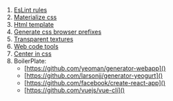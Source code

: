 1. [EsLint rules](https://eslint.org/docs/rules/)
2. [Materialize css](https://materializecss.com)
3. [Html template](http://sanusart.github.io)
4. [Generate css browser prefixes](http://pleeease.io/play/)
5. [Transparent textures](https://www.transparenttextures.com/)
6. [Web code tools](https://webcode.tools/)
7. [Center in css](http://howtocenterincss.com)
8. BoilerPlate: 
    - [https://github.com/yeoman/generator-webapp]()
    - [https://github.com/larsonjj/generator-yeogurt]()
    - [https://github.com/facebook/create-react-app]()
    - [https://github.com/vuejs/vue-cli]()